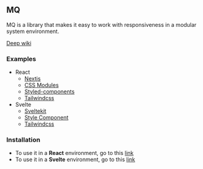## MQ

MQ is a library that makes it easy to work with responsiveness in a modular system environment.

[Deep wiki](https://deepwiki.com/ethan-heo/mq/1-overview)

### Examples

- React
    - [Nextjs](./examples/nextjs/)
    - [CSS Modules](./examples/react-css-modules/)
    - [Styled-components](./examples/react-styled-components/)
    - [Tailwindcss](./examples/react-tailwindcss/)
- Svelte
    - [Sveltekit](./examples/sveltekit/)
    - [Style Component](./examples/svelte-style-component/)
    - [Tailwindcss](./examples/svelte-tailwindcss/)

### Installation

- To use it in a **React** environment, go to this [link](./packages/react/)
- To use it in a **Svelte** environment, go to this [link](./packages/svelte/)
